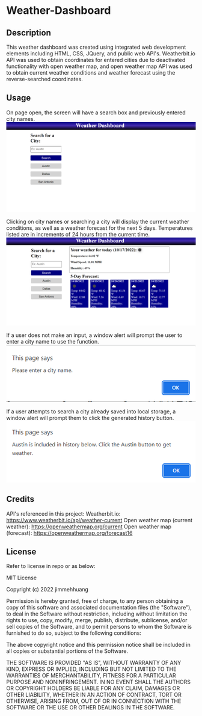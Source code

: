 # Weather-Dashboard

## Description

This weather dashboard was created using integrated web development elements including HTML, CSS, JQuery, and public web API's. Weatherbit.io API was used to obtain coordinates for entered cities due to deactivated functionality with open weather map, and open weather map API was used to obtain current weather conditions and weather forecast using the reverse-searched coordinates.

## Usage

On page open, the screen will have a search box and previously entered city names.
![Home screen picture](./assets/images/homescreen.png)

Clicking on city names or searching a city will display the current weather conditions, as well as a weather forecast for the next 5 days. Temperatures listed are in increments of 24 hours from the current time.
![Screen once city is searched](./assets/images/search.png)

If a user does not make an input, a window alert will prompt the user to enter a city name to use the function.
![Please enter a city name.](./assets/images/pleaseenter.png)

If a user attempts to search a city already saved into local storage, a window alert will prompt them to click the generated history button.
![Search already included.](./assets/images/alreadysearched.png)

## Credits

API's referenced in this project:
Weatherbit.io: https://www.weatherbit.io/api/weather-current
Open weather map (current weather): https://openweathermap.org/current
Open weather map (forecast): https://openweathermap.org/forecast16

## License

Refer to license in repo or as below:

MIT License

Copyright (c) 2022 jimmehhuang

Permission is hereby granted, free of charge, to any person obtaining a copy of this software and associated documentation files (the "Software"), to deal in the Software without restriction, including without limitation the rights to use, copy, modify, merge, publish, distribute, sublicense, and/or sell copies of the Software, and to permit persons to whom the Software is furnished to do so, subject to the following conditions:

The above copyright notice and this permission notice shall be included in all copies or substantial portions of the Software.

THE SOFTWARE IS PROVIDED "AS IS", WITHOUT WARRANTY OF ANY KIND, EXPRESS OR IMPLIED, INCLUDING BUT NOT LIMITED TO THE WARRANTIES OF MERCHANTABILITY, FITNESS FOR A PARTICULAR PURPOSE AND NONINFRINGEMENT. IN NO EVENT SHALL THE AUTHORS OR COPYRIGHT HOLDERS BE LIABLE FOR ANY CLAIM, DAMAGES OR OTHER LIABILITY, WHETHER IN AN ACTION OF CONTRACT, TORT OR OTHERWISE, ARISING FROM, OUT OF OR IN CONNECTION WITH THE SOFTWARE OR THE USE OR OTHER DEALINGS IN THE SOFTWARE.